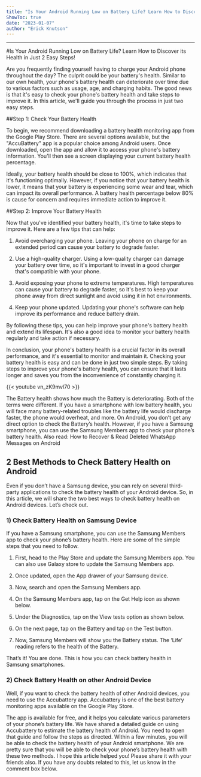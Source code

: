 ```yaml
---
title: "Is Your Android Running Low on Battery Life? Learn How to Discover its Health in Just 2 Easy Steps!"
ShowToc: true 
date: "2023-01-07"
author: "Erick Knutson"
---
```

*****
#Is Your Android Running Low on Battery Life? Learn How to Discover its Health in Just 2 Easy Steps!

Are you frequently finding yourself having to charge your Android phone throughout the day? The culprit could be your battery's health. Similar to our own health, your phone's battery health can deteriorate over time due to various factors such as usage, age, and charging habits. The good news is that it's easy to check your phone's battery health and take steps to improve it. In this article, we'll guide you through the process in just two easy steps.

##Step 1: Check Your Battery Health

To begin, we recommend downloading a battery health monitoring app from the Google Play Store. There are several options available, but the "AccuBattery" app is a popular choice among Android users. Once downloaded, open the app and allow it to access your phone's battery information. You'll then see a screen displaying your current battery health percentage.

Ideally, your battery health should be close to 100%, which indicates that it's functioning optimally. However, if you notice that your battery health is lower, it means that your battery is experiencing some wear and tear, which can impact its overall performance. A battery health percentage below 80% is cause for concern and requires immediate action to improve it.

##Step 2: Improve Your Battery Health

Now that you've identified your battery health, it's time to take steps to improve it. Here are a few tips that can help:

1. Avoid overcharging your phone. Leaving your phone on charge for an extended period can cause your battery to degrade faster.

2. Use a high-quality charger. Using a low-quality charger can damage your battery over time, so it's important to invest in a good charger that's compatible with your phone.

3. Avoid exposing your phone to extreme temperatures. High temperatures can cause your battery to degrade faster, so it's best to keep your phone away from direct sunlight and avoid using it in hot environments.

4. Keep your phone updated. Updating your phone's software can help improve its performance and reduce battery drain.

By following these tips, you can help improve your phone's battery health and extend its lifespan. It's also a good idea to monitor your battery health regularly and take action if necessary.

In conclusion, your phone's battery health is a crucial factor in its overall performance, and it's essential to monitor and maintain it. Checking your battery health is easy and can be done in just two simple steps. By taking steps to improve your phone's battery health, you can ensure that it lasts longer and saves you from the inconvenience of constantly charging it.

{{< youtube vn_zK9mvl70 >}} 



The Battery health shows how much the Battery is deteriorating. Both of the terms were different. If you have a smartphone with low battery health, you will face many battery-related troubles like the battery life would discharge faster, the phone would overheat, and more.
On Android, you don’t get any direct option to check the Battery’s health. However, if you have a Samsung smartphone, you can use the Samsung Members app to check your phone’s battery health.
Also read: How to Recover & Read Deleted WhatsApp Messages on Android

 
## 2 Best Methods to Check Battery Health on Android


Even if you don’t have a Samsung device, you can rely on several third-party applications to check the battery health of your Android device. So, in this article, we will share the two best ways to check battery health on Android devices. Let’s check out.

 
### 1) Check Battery Health on Samsung Device


If you have a Samsung smartphone, you can use the Samsung Members app to check your phone’s battery health. Here are some of the simple steps that you need to follow.
1. First, head to the Play Store and update the Samsung Members app. You can also use Galaxy store to update the Samsung Members app.

2. Once updated, open the App drawer of your Samsung device.
3. Now, search and open the Samsung Members app.
4. On the Samsung Members app, tap on the Get Help icon as shown below.

5. Under the Diagnostics, tap on the View tests option as shown below.

6. On the next page, tap on the Battery and tap on the Test button.

7. Now, Samsung Members will show you the Battery status. The ‘Life’ reading refers to the health of the Battery.

That’s it! You are done. This is how you can check battery health in Samsung smartphones.

 
### 2) Check Battery Health on other Android Device


Well, if you want to check the battery health of other Android devices, you need to use the Accubattery app. Accubattery is one of the best battery monitoring apps available on the Google Play Store.

The app is available for free, and it helps you calculate various parameters of your phone’s battery life. We have shared a detailed guide on using Accubattery to estimate the battery health of Android.
You need to open that guide and follow the steps as directed. Within a few minutes, you will be able to check the battery health of your Android smartphone.
We are pretty sure that you will be able to check your phone’s battery health with these two methods. I hope this article helped you! Please share it with your friends also. If you have any doubts related to this, let us know in the comment box below.





